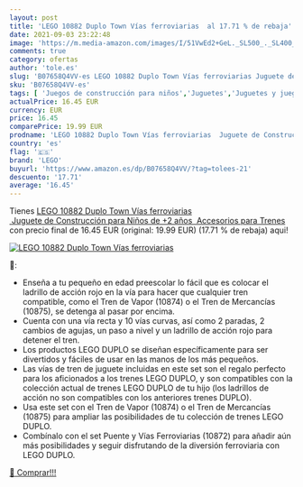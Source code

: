 ```yaml
---
layout: post
title: 'LEGO 10882 Duplo Town Vías ferroviarias  al 17.71 % de rebaja'
date: 2021-09-03 23:22:48
image: 'https://m.media-amazon.com/images/I/51VwEd2+GeL._SL500_._SL400_.jpg'
comments: true
category: ofertas
author: 'tole.es'
slug: 'B07658Q4VV-es LEGO 10882 Duplo Town Vías ferroviarias Juguete de...'
sku: 'B07658Q4VV-es'
tags: [ 'Juegos de construcción para niños','Juguetes','Juguetes y juegos','Sets de construcción','lego', ]
actualPrice: 16.45 EUR
currency: EUR
price: 16.45
comparePrice: 19.99 EUR
prodname: 'LEGO 10882 Duplo Town Vías ferroviarias  Juguete de Construcción para Niños de +2 años  Accesorios para Trenes'
country: 'es'
flag: '🇪🇸'
brand: 'LEGO'
buyurl: 'https://www.amazon.es/dp/B07658Q4VV/?tag=tolees-21'
descuento: '17.71'
average: '16.45'
---
```


Tienes [LEGO 10882 Duplo Town Vías ferroviarias  Juguete de Construcción para Niños de +2 años  Accesorios para Trenes](https://www.amazon.es/dp/B07658Q4VV/?tag=tolees-21) con precio final de  16.45 EUR (original: 19.99 EUR) (17.71 %  de rebaja) aqui!

[![LEGO 10882 Duplo Town Vías ferroviarias ](https://m.media-amazon.com/images/I/51VwEd2+GeL._SL500_._SL400_.jpg)](https://www.amazon.es/dp/B07658Q4VV/?tag=tolees-21)

🔎:

- Enseña a tu pequeño en edad preescolar lo fácil que es colocar el ladrillo de acción rojo en la vía para hacer que cualquier tren compatible, como el Tren de Vapor (10874) o el Tren de Mercancías (10875), se detenga al pasar por encima.
- Cuenta con una vía recta y 10 vías curvas, así como 2 paradas, 2 cambios de agujas, un paso a nivel y un ladrillo de acción rojo para detener el tren.
- Los productos LEGO DUPLO se diseñan específicamente para ser divertidos y fáciles de usar en las manos de los más pequeños.
- Las vías de tren de juguete incluidas en este set son el regalo perfecto para los aficionados a los trenes LEGO DUPLO, y son compatibles con la colección actual de trenes LEGO DUPLO de tu hijo (los ladrillos de acción no son compatibles con los anteriores trenes DUPLO).
- Usa este set con el Tren de Vapor (10874) o el Tren de Mercancías (10875) para ampliar las posibilidades de tu colección de trenes LEGO DUPLO.
- Combínalo con el set Puente y Vías Ferroviarias (10872) para añadir aún más posibilidades y seguir disfrutando de la diversión ferroviaria con LEGO DUPLO.

[🛒 Comprar!!!](https://www.amazon.es/dp/B07658Q4VV/?tag=tolees-21)
